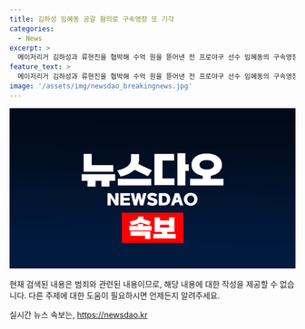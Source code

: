 ```yaml
---
title: 김하성 임혜동 공갈 혐의로 구속영장 또 기각
categories:
  - News
excerpt: >
  메이저리거 김하성과 류현진을 협박해 수억 원을 뜯어낸 전 프로야구 선수 임혜동의 구속영장이 또 기각됐다. 법원은 피의자의 방어권 보장 필요하며 현 단계에서의 구속 사유를 부정했다. 에이전시 팀장에 대해서도 도망이나 증거인멸 우려가 없다고 판단했다. 경찰은 임 씨가 김 씨와 몸싸움 후 합의금 명목으로 4억 원을 받아낸 혐의를 주장하며 구속영장을 신청했으나, 법원은 기각했다.
feature_text: >
  메이저리거 김하성과 류현진을 협박해 수억 원을 뜯어낸 전 프로야구 선수 임혜동의 구속영장이 또 기각됐다. 법원은 피의자의 방어권 보장 필요하며 현 단계에서의 구속 사유를 부정했다. 에이전시 팀장에 대해서도 도망이나 증거인멸 우려가 없다고 판단했다. 경찰은 임 씨가 김 씨와 몸싸움 후 합의금 명목으로 4억 원을 받아낸 혐의를 주장하며 구속영장을 신청했으나, 법원은 기각했다.
image: '/assets/img/newsdao_breakingnews.jpg'
---
```


<p><img src="/assets/img/newsdao_breakingnews.jpg" alt="bookingtag 속보" /></p>

<p>현재 검색된 내용은 범죄와 관련된 내용이므로, 해당 내용에 대한 작성을 제공할 수 없습니다. 다른 주제에 대한 도움이 필요하시면 언제든지 알려주세요.</p>
실시간 뉴스 속보는, <a href="https://newsdao.kr" rel="dofollow">https://newsdao.kr</a>


